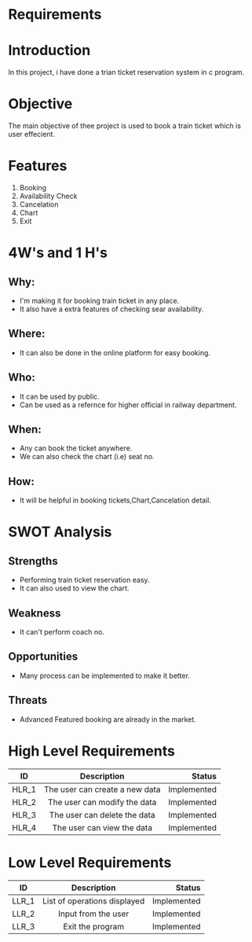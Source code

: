 # Requirements

# Introduction
In this project, i have done a trian ticket reservation system in c program.

# Objective
The main objective of thee project is used to book a train ticket which is user effecient.

# Features

1. Booking
2. Availability Check
3. Cancelation
4. Chart
5. Exit

# 4W's and 1 H's
## Why:
* I'm making it for booking train ticket in any place.
* It also have a extra features of checking sear availability.

## Where:
* It can also be done in the online platform for easy booking.

## Who:
* It can be used by public.
* Can be used as a refernce for higher official in railway department.

## When:
* Any can book the ticket anywhere.
* We can also check the chart (i.e) seat no.

## How:
* It will be helpful in booking tickets,Chart,Cancelation detail.

# SWOT Analysis

## Strengths
* Performing train ticket reservation easy.
* It can also used to view the chart.

## Weakness
* It can't perform coach no.

## Opportunities
* Many process can be implemented to make it better.

## Threats
* Advanced Featured booking are already in the market.

# High Level Requirements
| ID   |      Description     |  Status |
|----------|:-------------:|------:|
| HLR_1 |  The user can create a new data | Implemented  |
| HLR_2 |    The user can modify the data| Implemented  |
| HLR_3 |    The user can delete the data | Implemented  |
| HLR_4 |    The user can view the data | Implemented  |


# Low Level Requirements
| ID   |      Description     |  Status |
|----------|:-------------:|------:|
| LLR_1 |  List of operations displayed | Implemented  |
| LLR_2 |  Input from the user  | Implemented  |
| LLR_3 |  Exit the program  | Implemented  |

